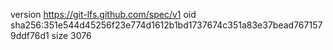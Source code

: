 version https://git-lfs.github.com/spec/v1
oid sha256:351e544d45256f23e774d1612b1bd1737674c351a83e37bead7671579ddf76d1
size 3076
